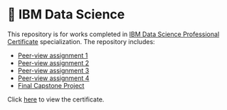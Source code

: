# :rocket: IBM Data Science
This repository is for works completed in [IBM Data Science Professional Certificate](https://www.coursera.org/professional-certificates/ibm-data-science) specialization.
The repository includes:
* [Peer-view assignment 1](Assignment1)
* [Peer-view assignment 2](Assignment2)
* [Peer-view assignment 3](Assignment3)
* [Peer-view assignment 4](Assignment4)
* [Final Capstone Project](Applied-Data-Science_Capstone)

Click [here](Coursera%20Z3HRRXDYWW9Z.pdf) to view the certificate.

